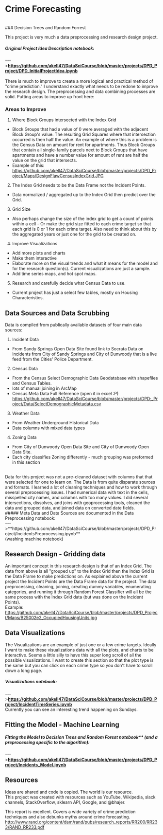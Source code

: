
# Crime Forecasting
<br/>
### Decision Trees and Random Forrest

This project is very much a data preprocessing and research design project. <br/>
##### Original Project Idea Description notebook: <br/>
--->**https://github.com/akell47/DataSciCourse/blob/master/projects/DPD_Project/DPD_InitialProjectIdea.ipynb** <br/><br/>
There is much to improve to create a more logical and practical method of "crime prediction." I understand exactly what needs to be redone to improve the research design. The preprocessing and data combining processes are solid. Putting areas to improve up front here: <br/>
### Areas to Improve
1. Where Block Groups intersected with the Index Grid
  - Block Groups that had a value of 0 were averaged with the adjacent Block Group's value. The resulting Grid Squares where that intersection occurred is then half the value. An example of where this is a problem is the Census Data on amount for rent for apartments. Thus Block Groups that contain all single-family parcels next to Block Groups that have apartments and have a number value for amount of rent are half the value on the grid that intersects.
  - Example of this: <br/> https://github.com/akell47/DataSciCourse/blob/master/projects/DPD_Project/Maps/DesignFlawCensusIndexGrid.JPG
2. The Index Grid needs to be the Data Frame not the Incident Points.
  - Data normalized / aggregated up to the Index Grid then predict over the Grid.
3. Grid Size
  - Also perhaps change the size of the index grid to get a count of points within a cell - Or make the grid size fitted to each crime target so that each grid is 0 or 1 for each crime target. Also need to think about this by the aggregated years or just one for the grid to be created on.
4. Improve Visualizations
  - Add more plots and charts
  - Make them interactive
  - Elaborate more on the visual trends and what it means for the model and for the research question(s). Current visualizations are just a sample.
  - Add time series maps, and hot spot maps.
5. Research and carefully decide what Census Data to use.
  - Current project has just a select few tables, mostly on Housing Characteristics.

## Data Sources and Data Scrubbing
Data is compiled from publically available datasets of four main data sources: <br/>

1. Incident Data
  - From Sandy Springs Open Data Site found link to Socrata Data on Incidents from City of Sandy Springs and City of Dunwoody that is a live feed from the Cities' Police Department.

2. Census Data
  - From the Census Select Demographic Data Geodatabase with shapefiles and Census Tables.
  - lots of manual joining in ArcMap
  - Census Meta Data Full Reference (open it in excel :P)<br/> https://github.com/akell47/DataSciCourse/blob/master/projects/DPD;_Project/Data/SelectDemographicMetadata.csv

3. Weather Data
 - From Weather Underground Historical Data
 - Data columns with mixed data types

4. Zoning Data
  - From City of Dunwoody Open Data Site and City of Dunwoody Open Data Site.
  - Each city classifies Zoning differently - much grouping was preformed in this section

<br/>
Data for this project was not a pre-cleaned dataset with columns that that were selected for one to learn on. The Data is from quite disparate sources and formats. I learned a lot of cleaning techniques and how to work through several preprocessing issues. I had numerical data with text in the cells, misspelled city names, and columns with too many values.  I did several intersections, dissolves, and joins with geoprocessing tools, cleaned the data and grouped data, and joined data on converted date fields. <br/>
##### Meta Data and Data Sources are documented in the Data Preprocessing notebook:<br/>
--->**https://github.com/akell47/DataSciCourse/blob/master/projects/DPD_Project/IncidentsPreprocessing.ipynb** <br/> (washing machine notebook) <br/>

## Research Design - Gridding data
An important concept in this research design is that of an Index Grid. The data from above is all "grouped up" to the Index Grid then the Index Grid is the Data Frame to make predictions on. As explained above the current project the Incident Points are the Data Frame data for the project. The data preprocessing, cleaning, joining, creating dummy variables, enumerating categories, and running it through Random Forest Classifier will all be the same process with the Index Grid data (but was done on the Incident Points).<br/>
Example: <br/>
https://github.com/akell47/DataSciCourse/blob/master/projects/DPD_Project/Maps/B25002e2_OccupiedHousingUnits.jpg

## Data Visualizations
The Visualizations are an example of just one or a few crime targets. Ideally I want to make these visualizations data with all the plots, and charts to be interactive.  Seems a little silly to have this super long scroll of all the possible visualizations. I want to create this section so that the plot type is the same but you can click on each crime type so you don't have to scroll down a long page.
##### Visualizations notebook: <br/>
--->**https://github.com/akell47/DataSciCourse/blob/master/projects/DPD_Project/IncidentTimeSeries.ipynb** <br/>
Currently you can see an interesting trend happening on Sundays.

## Fitting the Model - Machine Learning
##### Fitting the Model to Decision Trees and Random Forest notebook** (and a preprocessing specific to the algorithm): <br/>
--->**https://github.com/akell47/DataSciCourse/blob/master/projects/DPD_Project/Incidents_Model.ipynb**

## Resources
Ideas are shared and code is copied.  The world is our resource. <br/>
This project was created with resources such as YouTube, Wikipedia, slack channels, StackOverflow, sklearn API, Google, and @bhajer.

This report is excellent.
Covers a wide variety of crime prediction techniques and also debunks myths around crime forecasting.
http://www.rand.org/content/dam/rand/pubs/research_reports/RR200/RR233/RAND_RR233.pdf
